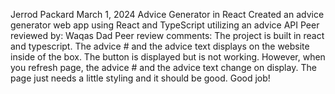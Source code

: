 Jerrod Packard
March 1, 2024
Advice Generator in React
Created an advice generator web app using React and TypeScript utilizing an advice API
Peer reviewed by: Waqas Dad
Peer review comments: The project is built in react and typescript. The advice # and the advice text displays on the website inside of the box. The button is displayed but is not working. However, when you refresh page, the advice # and the advice text change on display. The page just needs a little styling and it should be good. Good job!